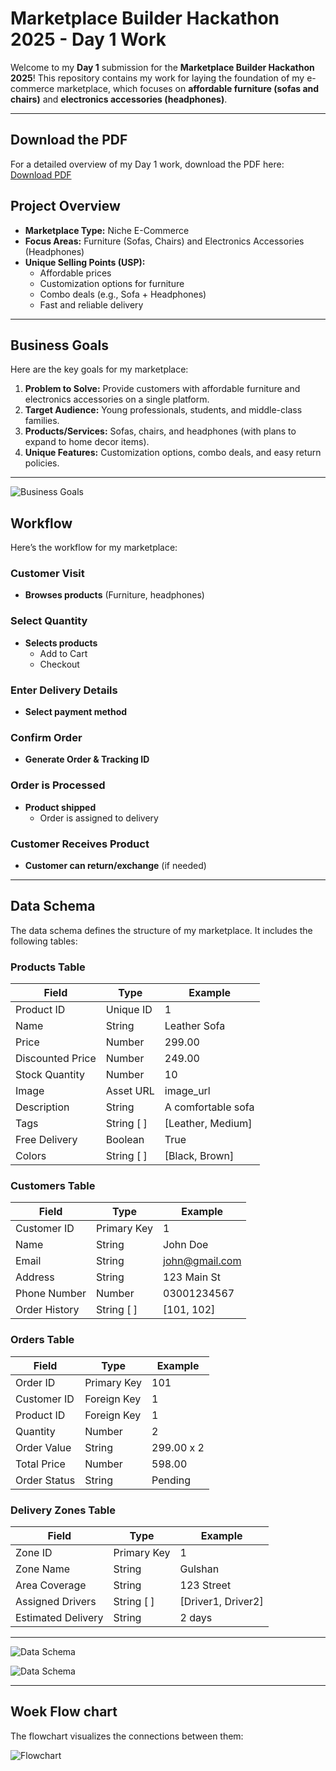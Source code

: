 # Marketplace Builder Hackathon 2025 - Day 1 Work

Welcome to my **Day 1** submission for the **Marketplace Builder Hackathon 2025**! This repository contains my work for laying the foundation of my e-commerce marketplace, which focuses on **affordable furniture (sofas and chairs)** and **electronics accessories (headphones)**.

---
## **Download the PDF**
For a detailed overview of my Day 1 work, download the PDF here:  
[Download PDF](./pdf24_merged%20(1).pdf)



## **Project Overview**
- **Marketplace Type:** Niche E-Commerce
- **Focus Areas:** Furniture (Sofas, Chairs) and Electronics Accessories (Headphones)
- **Unique Selling Points (USP):**
  - Affordable prices
  - Customization options for furniture
  - Combo deals (e.g., Sofa + Headphones)
  - Fast and reliable delivery

---





## **Business Goals**
Here are the key goals for my marketplace:
1. **Problem to Solve:** Provide customers with affordable furniture and electronics accessories on a single platform.
2. **Target Audience:** Young professionals, students, and middle-class families.
3. **Products/Services:** Sofas, chairs, and headphones (with plans to expand to home decor items).
4. **Unique Features:** Customization options, combo deals, and easy return policies.

---

![Business Goals](./IMG-20250115-WA0203.jpg)

## **Workflow**
Here’s the workflow for my marketplace:

### **Customer Visit**
- **Browses products** (Furniture, headphones)

### **Select Quantity**
- **Selects products**
  - Add to Cart
  - Checkout

### **Enter Delivery Details**
- **Select payment method**

### **Confirm Order**
- **Generate Order & Tracking ID**

### **Order is Processed**
- **Product shipped**
  - Order is assigned to delivery

### **Customer Receives Product**
- **Customer can return/exchange** (if needed)

---

## **Data Schema**
The data schema defines the structure of my marketplace. It includes the following tables:

### **Products Table**
| Field               | Type        | Example           |
|---------------------|-------------|-------------------|
| Product ID          | Unique ID   | 1                 |
| Name                | String      | Leather Sofa      |
| Price               | Number      | 299.00            |
| Discounted Price    | Number      | 249.00            |
| Stock Quantity      | Number      | 10                |
| Image               | Asset URL   | image_url         |
| Description         | String      | A comfortable sofa|
| Tags                | String [ ]  | [Leather, Medium] |
| Free Delivery       | Boolean     | True              |
| Colors              | String [ ]  | [Black, Brown]    |

### **Customers Table**
| Field               | Type        | Example           |
|---------------------|-------------|-------------------|
| Customer ID         | Primary Key | 1                 |
| Name                | String      | John Doe          |
| Email               | String      | john@gmail.com    |
| Address             | String      | 123 Main St       |
| Phone Number        | Number      | 03001234567       |
| Order History       | String [ ]  | [101, 102]        |

### **Orders Table**
| Field               | Type        | Example           |
|---------------------|-------------|-------------------|
| Order ID            | Primary Key | 101               |
| Customer ID         | Foreign Key | 1                 |
| Product ID          | Foreign Key | 1                 |
| Quantity            | Number      | 2                 |
| Order Value         | String      | 299.00 x 2        |
| Total Price         | Number      | 598.00            |
| Order Status        | String      | Pending           |

### **Delivery Zones Table**
| Field               | Type        | Example           |
|---------------------|-------------|-------------------|
| Zone ID             | Primary Key | 1                 |
| Zone Name           | String      | Gulshan           |
| Area Coverage       | String      | 123 Street        |
| Assigned Drivers    | String [ ]  | [Driver1, Driver2]|
| Estimated Delivery  | String      | 2 days            |

---



![Data Schema](./IMG-20250115-WA0201.jpg)

![Data Schema](./IMG-20250115-WA0202.jpg)

---

## **Woek Flow chart**
The flowchart visualizes the connections between them:


![Flowchart](./IMG-20250115-WA0204.jpg)


